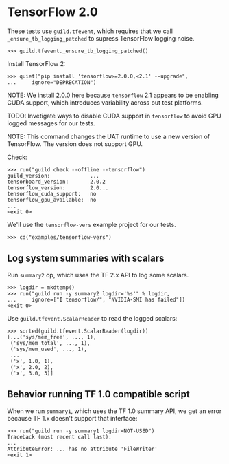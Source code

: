# TensorFlow 2.0

These tests use `guild.tfevent`, which requires that we call
`_ensure_tb_logging_patched` to supress TensorFlow logging noise.

    >>> guild.tfevent._ensure_tb_logging_patched()

Install TensorFlow 2:

    >>> quiet("pip install 'tensorflow>=2.0.0,<2.1' --upgrade",
    ...     ignore="DEPRECATION")

NOTE: We install 2.0.0 here because `tensorflow` 2.1 appears to be
enabling CUDA support, which introduces variability across out test
platforms.

TODO: Invetigate ways to disable CUDA support in `tensorflow` to avoid
GPU logged messages for our tests.

NOTE: This command changes the UAT runtime to use a new version of
TensorFlow. The version does not support GPU.

Check:

    >>> run("guild check --offline --tensorflow")
    guild_version:             ...
    tensorboard_version:       2.0.2
    tensorflow_version:        2.0...
    tensorflow_cuda_support:   no
    tensorflow_gpu_available:  no
    ...
    <exit 0>

We'll use the `tensorflow-vers` example project for our tests.

    >>> cd("examples/tensorflow-vers")

## Log system summaries with scalars

Run `summary2` op, which uses the TF 2.x API to log some scalars.

    >>> logdir = mkdtemp()
    >>> run("guild run -y summary2 logdir='%s'" % logdir,
    ...     ignore=["I tensorflow/", "NVIDIA-SMI has failed"])
    <exit 0>


Use `guild.tfevent.ScalarReader` to read the logged scalars:

    >>> sorted(guild.tfevent.ScalarReader(logdir))
    [...('sys/mem_free', ..., 1),
     ('sys/mem_total', ..., 1),
     ('sys/mem_used', ..., 1),
     ...
     ('x', 1.0, 1),
     ('x', 2.0, 2),
     ('x', 3.0, 3)]

## Behavior running TF 1.0 compatible script

When we run `summary1`, which uses the TF 1.0 summary API, we get an
error because TF 1.x doesn't support that interface:

    >>> run("guild run -y summary1 logdir=NOT-USED")
    Traceback (most recent call last):
    ...
    AttributeError: ... has no attribute 'FileWriter'
    <exit 1>

